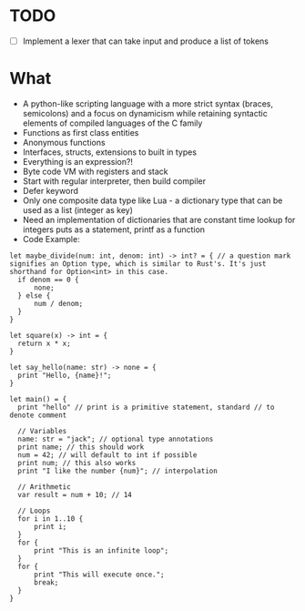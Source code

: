 # TODO

- [ ] Implement a lexer that can take input and produce a list of tokens

# What  

- A python-like scripting language with a more strict syntax (braces, semicolons) and a focus on dynamicism while retaining syntactic elements of compiled languages of the C family  
- Functions as first class entities  
- Anonymous functions  
- Interfaces, structs, extensions to built in types  
- Everything is an expression?!
- Byte code VM with registers and stack
- Start with regular interpreter, then build compiler
- Defer keyword
- Only one composite data type like Lua - a dictionary type that can be used as a list (integer as key)
- Need an implementation of dictionaries that are constant time lookup for integers
puts as a statement, printf as a function
- Code Example:  

```
let maybe_divide(num: int, denom: int) -> int? = { // a question mark signifies an Option type, which is similar to Rust's. It's just shorthand for Option<int> in this case.
  if denom == 0 {
      none;
  } else {
      num / denom;
  }
}

let square(x) -> int = {
  return x * x;
}

let say_hello(name: str) -> none = {
  print "Hello, {name}!";
}

let main() = {
  print "hello" // print is a primitive statement, standard // to denote comment
  
  // Variables
  name: str = "jack"; // optional type annotations
  print name; // this should work
  num = 42; // will default to int if possible
  print num; // this also works
  print "I like the number {num}"; // interpolation
 
  // Arithmetic
  var result = num + 10; // 14
 
  // Loops
  for i in 1..10 {
      print i;
  }
  for {
      print "This is an infinite loop";
  }
  for {
      print "This will execute once.";
      break;
  }
}
```
